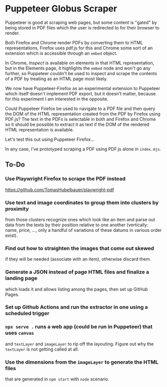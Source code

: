 # Puppeteer Globus Scraper

Puppeteer is good at scraping web pages, but some content is "gated" by being stored in PDF files
which the user is redirected to for their browser to render.

Both Firefox and Chrome render PDFs by converting them to HTML representations, Firefox uses pdf.js
for this and Chrome some sort of an extension which is accessible through an `embed` object.

In Chrome, *Inspect* is available on elements in that HTML representation, but in the Elements page,
it highlights the `embed` node and won't go any further, so Puppeteer couldn't be used to inspect
and scrape the contents of a PDF by treating as an HTML page most likely.

We now have Puppeteer-Firefox as an experimental extension to Puppeteer which itself doesn't
implement PDF export, but it doesn't matter, because for this experiment I am interested in the
opposite.

Could Puppeteer Firefox be used to navigate to a PDF file and then query the DOM of the HTML
representation created from the PDF by Firefox using PDF.js? The text in the PDFs is selectable
in both and Firefox and Chrome so it should be possible to extract it as text if the DOM of the
rendered HTML representation is available.

Let's test this out using Puppeteer Firefox…

In any case, I've prototyped scraping a PDF using PDF.js alone in `index.mjs`.

## To-Do

### Use Playwright Firefox to scrape the PDF instead

https://github.com/TomasHubelbauer/playwright-pdf

### Use text and image coordinates to group them into clusters by proximity

from those clusters recognize ones which look like an item and parse out data from
the texts by their position relative to one another (vertically: name, price, …,
only a handful of variations of these datums in various order exist).

### Find out how to straighten the images that come out skewed

if they will be needed (associate with an item), otherwise discard them.

### Generate a JSON instead of page HTML files and finalize a landing page

which loads it and allows listing among the pages, then set up GitHub Pages.

### Set up Github Actions and run the extractor in one using a scheduled trigger

### `npx serve .` runs a web app (could be run in Puppeteer) that uses `canvas`

and `textLayer` and `imageLayer` to rip off the layouting.
Figure out why the `textLayer` is not getting called at all.

### Use the dimensions from the `imageLayer` to generate the HTML files

that are generated in `npm start` with `node` scenario.
